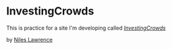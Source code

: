 # InvestingCrowds

This is practice for a site I'm developing called [*InvestingCrowds*](http://investingcrowds.com)

by [Niles Lawrence](https://twitter.com/NilesLawrence) 